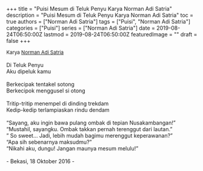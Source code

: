 +++
title = "Puisi Mesum di Teluk Penyu Karya Norman Adi Satria"
description = "Puisi Mesum di Teluk Penyu Karya Norman Adi Satria"
toc = true
authors = ["Norman Adi Satria"]
tags = ["Puisi", "Norman Adi Satria"]
categories = ["Puisi"]
series = ["Norman Adi Satria"]
date = 2019-08-24T06:50:00Z
lastmod = 2019-08-24T06:50:00Z
featuredImage = ""
draft = false
+++

<div style="text-align: justify;">
<div style="font-size: small;">Karya <a href="/authors/norman-adi-satria/" target="_blank">Norman Adi Satria</a></div><br />
Di Teluk Penyu<br />Aku dipeluk kamu<br /><br />Berkecipak tentakel sotong<br />Berkecipok menggusel si otong<br /><br />Tritip-tritip menempel di dinding trekdam<br />Kedip-kedip terlampiaskan rindu dendam<br /><br />“Sayang, aku ingin bawa pulang ombak di tepian Nusakambangan!”<br />“Mustahil, sayangku. Ombak takkan pernah terenggut dari lautan.”<br />” So sweet… Jadi, lebih mudah bagimu merenggut keperawanan?”<br />“Apa sih sebenarnya maksudmu?”<br />“Nikahi aku, dungu! Jangan maunya mesum melulu!”<br /><br />- Bekasi, 18 Oktober 2016 -</div>
